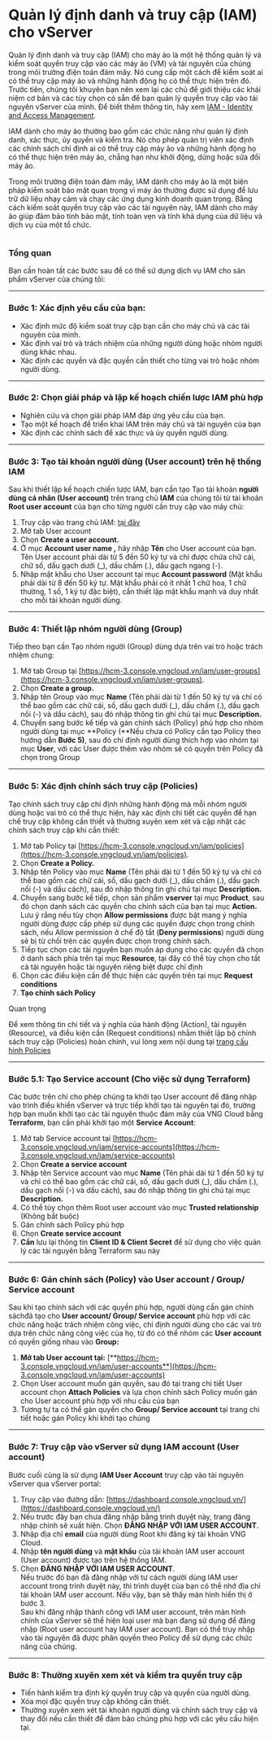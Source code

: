 # Quản lý định danh và truy cập (IAM) cho vServer

Quản lý định danh và truy cập (IAM) cho máy ảo là một hệ thống quản lý và kiểm soát quyền truy cập vào các máy ảo (VM) và tài nguyên của chúng trong môi trường điện toán đám mây. Nó cung cấp một cách để kiểm soát ai có thể truy cập máy ảo và những hành động họ có thể thực hiện trên đó. Trước tiên, chúng tôi khuyên bạn nên xem lại các chủ đề giới thiệu các khái niệm cơ bản và các tùy chọn có sẵn để bạn quản lý quyền truy cập vào tài nguyên vServer của mình. Để biết thêm thông tin, hãy xem [IAM - Identity and Access Management](https://docs.vngcloud.vn/pages/viewpage.action?pageId=59805240).

IAM dành cho máy ảo thường bao gồm các chức năng như quản lý định danh, xác thực, ủy quyền và kiểm tra. Nó cho phép quản trị viên xác định các chính sách chỉ định ai có thể truy cập máy ảo và những hành động họ có thể thực hiện trên máy ảo, chẳng hạn như khởi động, dừng hoặc sửa đổi máy ảo.

Trong môi trường điện toán đám mây, IAM dành cho máy ảo là một biện pháp kiểm soát bảo mật quan trọng vì máy ảo thường được sử dụng để lưu trữ dữ liệu nhạy cảm và chạy các ứng dụng kinh doanh quan trọng. Bằng cách kiểm soát quyền truy cập vào các tài nguyên này, IAM dành cho máy ảo giúp đảm bảo tính bảo mật, tính toàn vẹn và tính khả dụng của dữ liệu và dịch vụ của một tổ chức.&#x20;

<figure><img src="https://docs.vngcloud.vn/download/attachments/59802235/image2023-5-17_17-31-9.png?version=1&#x26;modificationDate=1684319623000&#x26;api=v2" alt=""><figcaption></figcaption></figure>

### Tổng quan <a href="#quanlydinhdanhvatruycap-iam-chovserver-tongquan" id="quanlydinhdanhvatruycap-iam-chovserver-tongquan"></a>

Bạn cần hoàn tất các bước sau để có thể sử dụng dịch vụ IAM cho sản phẩm vServer của chúng tôi:

***

### **Bước 1: Xác định yêu cầu của bạn:** <a href="#quanlydinhdanhvatruycap-iam-chovserver-buoc1-xacdinhyeucaucuaban" id="quanlydinhdanhvatruycap-iam-chovserver-buoc1-xacdinhyeucaucuaban"></a>

* Xác định mức độ kiểm soát truy cập bạn cần cho máy chủ và các tài nguyên của mình.
* Xác định vai trò và trách nhiệm của những người dùng hoặc nhóm người dùng khác nhau.
* Xác định các quyền và đặc quyền cần thiết cho từng vai trò hoặc nhóm người dùng.

***

### **Bước 2: Chọn giải pháp và lập kế hoạch chiến lược IAM phù hợp** <a href="#quanlydinhdanhvatruycap-iam-chovserver-buoc2-chongiaiphapvalapkehoachchienluociamphuhop" id="quanlydinhdanhvatruycap-iam-chovserver-buoc2-chongiaiphapvalapkehoachchienluociamphuhop"></a>

* Nghiên cứu và chọn giải pháp IAM đáp ứng yêu cầu của bạn.
* Tạo một kế hoạch để triển khai IAM trên máy chủ và tài nguyên của bạn
* Xác định các chính sách để xác thực và ủy quyền người dùng.

***

### **Bước 3: Tạo tài khoản người dùng (User account) trên hệ thống IAM** <a href="#quanlydinhdanhvatruycap-iam-chovserver-buoc3-taotaikhoannguoidung-useraccount-trenhethongiam" id="quanlydinhdanhvatruycap-iam-chovserver-buoc3-taotaikhoannguoidung-useraccount-trenhethongiam"></a>

Sau khi thiết lập kế hoạch chiến lược IAM, bạn cần tạo Tạo tài khoản **người dùng cá nhân (User account)** trên trang chủ **IAM** của chúng tôi từ tài khoản **Root user account** của bạn cho từng người cần truy cập vào máy chủ:

1. Truy cập vào trang chủ IAM: [tại đây](https://hcm-3.console.vngcloud.vn/iam/)
2. Mở tab User account
3. Chọn **Create a user account.**
4. Ở mục **Account user name ,** hãy nhập **Tên** cho User account của bạn. Tên User account phải dài từ 5 đến 50 ký tự và chỉ được chứa chữ cái, chữ số, dấu gạch dưới (\_), dấu chấm (.), dấu gạch ngang (-).
5. Nhập mật khẩu cho User account tại mục **Account password** (Mật khẩu phải dài từ 8 đến 50 ký tự. Mật khẩu phải có ít nhất 1 chữ hoa, 1 chữ thường, 1 số, 1 ký tự đặc biệt), cần thiết lập mật khẩu mạnh và duy nhất cho mỗi tài khoản người dùng.

***

### **Bước 4: Thiết lập nhóm người dùng (Group)** <a href="#quanlydinhdanhvatruycap-iam-chovserver-buoc4-thietlapnhomnguoidung-group" id="quanlydinhdanhvatruycap-iam-chovserver-buoc4-thietlapnhomnguoidung-group"></a>

Tiếp theo bạn cần Tạo nhóm người (Group) dùng dựa trên vai trò hoặc trách nhiệm chung:

1. Mở tab Group tại [https://hcm-3.console.vngcloud.vn/iam/user-groups](https://hcm-3.console.vngcloud.vn/iam/user-groups).
2. Chọn **Create a group.**
3. Nhập tên Group vào mục **Name** (Tên phải dài từ 1 đến 50 ký tự và chỉ có thể bao gồm các chữ cái, số, dấu gạch dưới (\_), dấu chấm (.), dấu gạch nối (-) và dấu cách), sau đó nhập thông tin ghi chú tại mục **Description.**
4. Chuyển sang bước kế tiếp và gán chính sách (Policy) phù hợp cho nhóm người dùng tại mục **Policy (**Nếu chưa có Policy cần tạo Policy theo hướng dẫn **Bước 5)**, sau đó chỉ định người dùng thích hợp vào nhóm tại mục **User**, với các User được thêm vào nhóm sẽ có quyền trên Policy đã chọn trong Group

***

### **Bước 5: Xác định chính sách truy cập (Policies)** <a href="#quanlydinhdanhvatruycap-iam-chovserver-buoc5-xacdinhchinhsachtruycap-policies" id="quanlydinhdanhvatruycap-iam-chovserver-buoc5-xacdinhchinhsachtruycap-policies"></a>

Tạo chính sách truy cập chỉ định những hành động mà mỗi nhóm người dùng hoặc vai trò có thể thực hiện, hãy xác định chi tiết các quyền để hạn chế truy cập không cần thiết và thường xuyên xem xét và cập nhật các chính sách truy cập khi cần thiết:

1. Mở tab Policy tại [https://hcm-3.console.vngcloud.vn/iam/policies](https://hcm-3.console.vngcloud.vn/iam/policies).
2. Chọn **Create a Policy.**
3. Nhập tên Policy vào mục **Name** (Tên phải dài từ 1 đến 50 ký tự và chỉ có thể bao gồm các chữ cái, số, dấu gạch dưới (\_), dấu chấm (.), dấu gạch nối (-) và dấu cách), sau đó nhập thông tin ghi chú tại mục **Description.**
4. Chuyển sang bước kế tiếp, chọn sản phẩm **vserver** tại mục **Product**, sau đó chọn danh sách các quyền cho chính sách của bạn tại mục **Action.** Lưu ý rằng nếu tùy chọn **Allow permissions** được bật mang ý nghĩa người dùng được cấp phép sử dụng các quyền được chọn trong chính sách, nếu Allow permission ở chế độ tắt (**Deny permissions**) người dùng sẽ bị từ chối trên các quyền được chọn trong chính sách.
5. Tiếp tục chọn các tài nguyên bạn muốn áp dụng cho các quyền đã chọn ở danh sách phía trên tại mục **Resource**, tại đây có thể tùy chọn cho tất cả tài nguyên hoặc tài nguyên riêng biệt được chỉ định
6. Chọn các điều kiện cần để thực hiện các quyền trên tại mục **Request conditions**
7. **Tạo chính sách Policy**

Quan trọng

Để xem thông tin chi tiết và ý nghĩa của hành động (Action), tài nguyên (Resource), và điều kiện cần (Request conditions) nhằm thiết lập bộ chính sách truy cập (Policies) hoàn chỉnh, vui lòng xem nội dung tại [trang cấu hình Policies](https://docs.vngcloud.vn/pages/viewpage.action?pageId=59802254)

***

### **Bước 5.1: Tạo Service account (Cho việc sử dụng Terraform)** <a href="#quanlydinhdanhvatruycap-iam-chovserver-buoc5.1-taoserviceaccount-choviecsudungterraform" id="quanlydinhdanhvatruycap-iam-chovserver-buoc5.1-taoserviceaccount-choviecsudungterraform"></a>

Các bước trên chỉ cho phép chúng ta khởi tạo User account để đăng nhập vào trình điều khiển vServer và trực tiếp khởi tạo tài nguyên tại đó, trường hợp bạn muốn khởi tạo các tài nguyên thuộc đám mây của VNG Cloud bằng **Terraform**, bạn cần phải khởi tạo một **Service Account**:

1. Mở tab Service account tại [https://hcm-3.console.vngcloud.vn/iam/service-accounts](https://hcm-3.console.vngcloud.vn/iam/service-accounts)
2. Chọn **Create a service account**
3. Nhập tên Service account vào mục **Name** (Tên phải dài từ 1 đến 50 ký tự và chỉ có thể bao gồm các chữ cái, số, dấu gạch dưới (\_), dấu chấm (.), dấu gạch nối (-) và dấu cách), sau đó nhập thông tin ghi chú tại mục **Description.**
4. Có thể tùy chọn thêm Root user account vào mục **Trusted relationship** (Không bắt buộc)
5. Gán chính sách Policy phù hợp&#x20;
6. Chọn **Create service account**
7. **Cần** lưu lại thông tin **Client ID & Client Secret** để sử dụng cho việc quản lý các tài nguyên bằng Terraform sau này

***

### **Bước 6: Gán chính sách (Policy) vào User account / Group/ Service account** <a href="#quanlydinhdanhvatruycap-iam-chovserver-buoc6-ganchinhsach-policy-vaouseraccount-group-serviceaccount" id="quanlydinhdanhvatruycap-iam-chovserver-buoc6-ganchinhsach-policy-vaouseraccount-group-serviceaccount"></a>

Sau khi tạo chính sách với các quyền phù hợp, người dùng cần gán chính sáchđã tạo cho **User account/ Group/ Service account** phù hợp với các chức năng hoặc trách nhiệm công việc, chỉ định người dùng cho các vai trò dựa trên chức năng công việc của họ, từ đó có thể nhóm các **User account** có quyền giống nhau vào **Group:**

1. **Mở tab User account tại:** [**https://hcm-3.console.vngcloud.vn/iam/user-accounts**](https://hcm-3.console.vngcloud.vn/iam/user-accounts)
2. Chọn User account muốn gán quyền, sau đó tại trang chi tiết User account chọn **Attach Policies** và lựa chọn chính sách Policy muốn gán cho User account phù hợp với nhu cầu của bạn
3. Tương tự ta có thể gán quyền cho **Group/ Service account** tại trang chi tiết hoặc gán Policy khi khởi tạo chúng

***

### **Bước 7: Truy cập vào vServer sử dụng IAM account (User account)** <a href="#quanlydinhdanhvatruycap-iam-chovserver-buoc7-truycapvaovserversudungiamaccount-useraccount" id="quanlydinhdanhvatruycap-iam-chovserver-buoc7-truycapvaovserversudungiamaccount-useraccount"></a>

Bước cuối cùng là sử dụng **IAM User Account** truy cập vào tài nguyên vServer qua vServer portal:

1. Truy cập vào đường dẫn: [https://dashboard.console.vngcloud.vn/](https://dashboard.console.vngcloud.vn/)
2. Nếu trước đây bạn chưa đăng nhập bằng trình duyệt này, trang đăng nhập chính sẽ xuất hiện. Chọn **ĐĂNG NHẬP VỚI IAM USER ACCOUNT**.
3. Nhập địa chỉ **email** của người dùng Root khi đăng ký tài khoản VNG Cloud.
4. Nhập **tên người dùng** và **mật khẩu** của tài khoản IAM user account (User account) được tạo trên hệ thống IAM.
5. Chọn **ĐĂNG NHẬP VỚI IAM USER ACCOUNT**.\
   Nếu trước đó bạn đã đăng nhập với tư cách người dùng IAM user account trong trình duyệt này, thì trình duyệt của bạn có thể nhớ địa chỉ tài khoản IAM user account. Nếu vậy, bạn sẽ thấy màn hình hiển thị ở bước 3. \
   Sau khi đăng nhập thành công với IAM user account, trên màn hình chính của vServer sẽ thể hiện loại user mà bạn đang sử dụng để đăng nhập (Root user account hay IAM user account). Bạn có thể truy nhập vào tài nguyên đã được phân quyền theo Policy để sử dụng các chức năng của chúng.

***

### **Bước 8: Thường xuyên xem xét và kiểm tra quyền truy cập** <a href="#quanlydinhdanhvatruycap-iam-chovserver-buoc8-thuongxuyenxemxetvakiemtraquyentruycap" id="quanlydinhdanhvatruycap-iam-chovserver-buoc8-thuongxuyenxemxetvakiemtraquyentruycap"></a>

* Tiến hành kiểm tra định kỳ quyền truy cập và quyền của người dùng.
* Xóa mọi đặc quyền truy cập không cần thiết.
* Thường xuyên xem xét tài khoản người dùng và chính sách truy cập và thay đổi nếu cần thiết để đảm bảo chúng phù hợp với các yêu cầu hiện tại.
